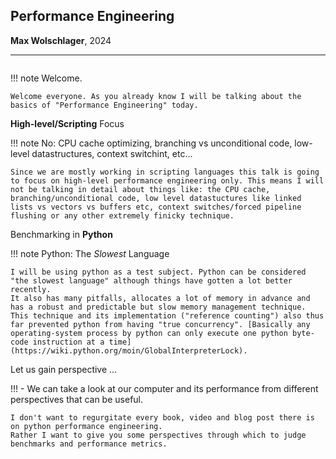 ## Performance Engineering 

**Max Wolschlager**, 2024

---
```
```

!!! note
    Welcome.

    Welcome everyone. As you already know I will be talking about the basics of "Performance Engineering" today. 

**High-level/Scripting** Focus

!!! note 
    No: CPU cache optimizing, branching vs unconditional code, low-level datastructures, context switchint, etc...

    Since we are mostly working in scripting languages this talk is going to focus on high-level performance engineering only. This means I will not be talking in detail about things like: the CPU cache, branching/unconditional code, low level datastuctures like linked lists vs vectors vs buffers etc, context switches/forced pipeline flushing or any other extremely finicky technique.

Benchmarking in **Python**

!!! note
    Python: The *Slowest* Language

    I will be using python as a test subject. Python can be considered "the slowest language" although things have gotten a lot better recently. 
    It also has many pitfalls, allocates a lot of memory in advance and has a robust and predictable but slow memory management technique. This technique and its implementation ("reference counting") also thus far prevented python from having "true concurrency". [Basically any operating-system process by python can only execute one python byte-code instruction at a time](https://wiki.python.org/moin/GlobalInterpreterLock).

Let us gain perspective ...

!!! -
    We can take a look at our computer and its performance from different perspectives that can be useful.

    I don't want to regurgitate every book, video and blog post there is on python performance engineering. 
    Rather I want to give you some perspectives through which to judge benchmarks and performance metrics.




